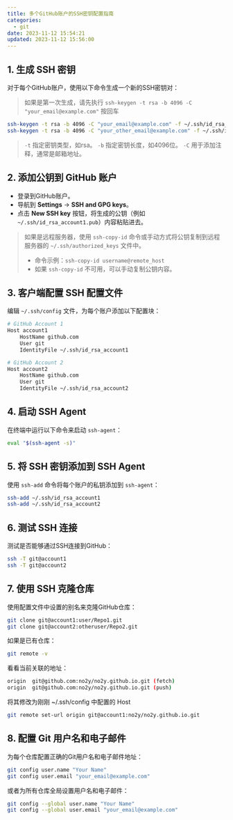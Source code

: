 ```yaml
---
title: 多个GitHub账户的SSH密钥配置指南
categories:
  - git
date: 2023-11-12 15:54:21
updated: 2023-11-12 15:56:00
---
```


## 1. 生成 SSH 密钥
对于每个GitHub账户，使用以下命令生成一个新的SSH密钥对：
>如果是第一次生成，请先执行 `ssh-keygen -t rsa -b 4096 -C "your_email@example.com"` 按回车
```bash
ssh-keygen -t rsa -b 4096 -C "your_email@example.com" -f ~/.ssh/id_rsa_account1
ssh-keygen -t rsa -b 4096 -C "your_other_email@example.com" -f ~/.ssh/id_rsa_account2
```
>`-t` 指定密钥类型，如rsa。
>`-b` 指定密钥长度，如4096位。
>`-C` 用于添加注释，通常是邮箱地址。
## 2. 添加公钥到 GitHub 账户
- 登录到GitHub账户。
- 导航到 **Settings** -> **SSH and GPG keys**。
- 点击 **New SSH key** 按钮，将生成的公钥（例如 `~/.ssh/id_rsa_account1.pub`）内容粘贴进去。
>如果是远程服务器，使用 `ssh-copy-id` 命令或手动方式将公钥复制到远程服务器的 `~/.ssh/authorized_keys` 文件中。
>- 命令示例：`ssh-copy-id username@remote_host`
>- 如果 `ssh-copy-id` 不可用，可以手动复制公钥内容。

## 3. 客户端配置 SSH 配置文件
编辑 `~/.ssh/config` 文件，为每个账户添加以下配置块：
```bash
# GitHub Account 1
Host account1
    HostName github.com
    User git
    IdentityFile ~/.ssh/id_rsa_account1

# GitHub Account 2
Host account2
    HostName github.com
    User git
    IdentityFile ~/.ssh/id_rsa_account2
```

## 4. 启动 SSH Agent
在终端中运行以下命令来启动 `ssh-agent`：
```bash
eval "$(ssh-agent -s)"
```

## 5. 将 SSH 密钥添加到 SSH Agent
使用 `ssh-add` 命令将每个账户的私钥添加到 `ssh-agent`：
```bash
ssh-add ~/.ssh/id_rsa_account1
ssh-add ~/.ssh/id_rsa_account2
```

## 6. 测试 SSH 连接
测试是否能够通过SSH连接到GitHub：
```bash
ssh -T git@account1
ssh -T git@account2
```

## 7. 使用 SSH 克隆仓库
使用配置文件中设置的别名来克隆GitHub仓库：
```bash
git clone git@account1:user/Repo1.git
git clone git@account2:otheruser/Repo2.git
```
如果是已有仓库：
```bash
git remote -v
```
看看当前关联的地址：
```bash
origin  git@github.com:no2y/no2y.github.io.git (fetch)
origin  git@github.com:no2y/no2y.github.io.git (push)
```
将其修改为刚刚 ~/.ssh/config 中配置的 Host
```bash
git remote set-url origin git@account1:no2y/no2y.github.io.git
```

## 8. 配置 Git 用户名和电子邮件
为每个仓库配置正确的Git用户名和电子邮件地址：
```bash
git config user.name "Your Name"
git config user.email "your_email@example.com"
```

或者为所有仓库全局设置用户名和电子邮件：
```bash
git config --global user.name "Your Name"
git config --global user.email "your_email@example.com"
```
